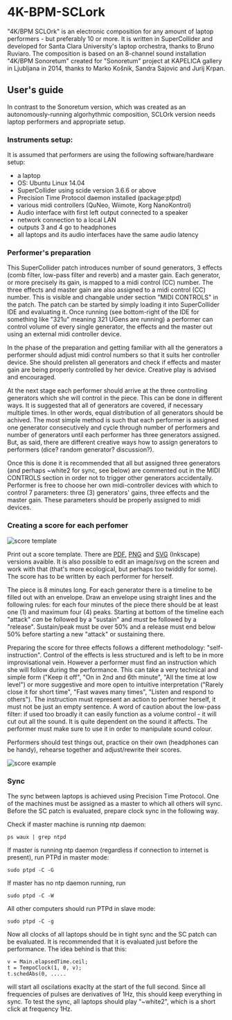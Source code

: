 # 4K-BPM-SCLork

"4K/BPM SCLOrk" is an electronic composition for any amount of laptop performers - but preferably 10 or more. It is written in SuperCollider and developed for Santa Clara University's laptop orchestra, thanks to Bruno Ruviaro. The composition is based on an 8-channel sound installation "4K/BPM Sonoretum" created for "Sonoretum" project at KAPELICA gallery in Ljubljana in 2014, thanks to Marko Košnik, Sandra Sajovic and Jurij Krpan.

## User's guide

In contrast to the Sonoretum version, which was created as an autonomously-running algorhythmic composition, SCLOrk version needs laptop performers and appropriate setup.


### Instruments setup:

It is assumed that performers are using the following software/hardware setup:
- a laptop
- OS: Ubuntu Linux 14.04
- SuperCollider using scide version 3.6.6 or above
- Precision Time Protocol daemon installed (package:ptpd)
- various midi controllers (QuNeo, Wiimote, Korg NanoKontrol)
- Audio interface with first left output connected to a speaker
- network connection to a local LAN
- outputs 3 and 4 go to headphones
- all laptops and its audio interfaces have the same audio latency



### Performer's preparation

This SuperCollider patch introduces number of sound generators, 3 effects (comb filter, low-pass filter and reverb) and a master gain. Each generator, or more precisely its gain, is mapped to a midi control (CC) number. The three effects and master gain are also assigned to a midi control (CC) number. This is visible and changable under section "MIDI CONTROLS" in the patch. The patch can be started by simply loading it into SuperCollider IDE and evaluating it. Once running (see bottom-right of the IDE for something like "321u" meaning 321 UGens are running) a performer can control volume of every single generator, the effects and the master out using an external midi controller device.

In the phase of the preparation and getting familiar with all the generators a performer should adjust midi control numbers so that it suits her controller device. She should prelisten all generators and check if effects and master gain are being properly controlled by her device. Creative play is advised and encouraged.

At the next stage each performer should arrive at the three controlling generators which she will control in the piece. This can be done in different ways. It is suggested that all of generators are covered, if necessary multiple times. In other words, equal distribution of all generators should be achived. The most simple method is such that each performer is assigned one generator consecutively and cycle through number of performers and number of generators until each performer has three generators assigned. But, as said, there are different creative ways how to assign generators to performers (dice? random generator? discussion?).

Once this is done it is recommended that all but assigned three generators (and perhaps ~white2 for sync, see below) are commented out in the MIDI CONTROLS section in order not to trigger other generators accidentally. Performer is free to choose her own midi-controller devices with which to control 7 parameters: three (3) generators' gains, three effects and the master gain. These parameters should be properly assigned to midi devices.



### Creating a score for each perfomer

![score template](https://raw.githubusercontent.com/novadeviator/4K-BPM-SCLork/master/score_template.png "Score Template")

Print out a score template. There are [PDF](../raw/master/score_template.pdf), [PNG]() and [SVG]() (Inkscape) versions avaible. It is also possible to edit an image/svg on the screen and work with that (that's more ecological, but perhaps too twiddly for some). The score has to be written by each performer for herself.

The piece is 8 minutes long. For each generator there is a timeline to be filled out with an envelope. Draw an envelope using straight lines and the following rules: for each four minutes of the piece there should be at least one (1) and maximum four (4) peaks. Starting at bottom of the timeline each "attack" *can* be followed by a "sustain" and *must* be followed by a "release". Sustain/peak must be over 50% and a release must end below 50% before starting a new "attack" or sustaining there.

Preparing the score for three effects follows a different methodology: "self-instruction". Control of the effects is less structured and is left to be in more improvisational vein. However a performer must find an instruction which she will follow during the performance. This can take a very technical and simple form ("Keep it off", "On in 2nd and 6th minute", "All the time at low level") or more suggestive and more open to intuitive interpretation ("Rarely close it for short time", "Fast waves many times", "Listen and respond to others"). The instruction must represent an action to performer herself, it must not be just an empty sentence. A word of caution about the low-pass filter: if used too broadly it can easily function as a volume control - it will cut out all the sound. It is quite dependent on the sound it affects. The performer must make sure to use it in order to manipulate sound colour.

Performers should test things out, practice on their own (headphones can be handy), rehearse together and adjust/rewrite their scores.

![score example](https://raw.githubusercontent.com/novadeviator/4K-BPM-SCLork/master/score_example.jpg "Score Example")


### Sync

The sync between laptops is achieved using Precision Time Protocol. One of the machines must be assigned as a master to which all others will sync. Before the SC patch is evaluated, prepare clock sync in the following way.

Check if master machine is running ntp daemon:

    ps waux | grep ntpd



If master is running ntp daemon (regardless if connection to internet is present), run PTPd in master mode:

    sudo ptpd -C -G



If master has no ntp daemon running, run

    sudo ptpd -C -W



All other computers should run PTPd in slave mode:

    sudo ptpd -C -g



Now all clocks of all laptops should be in tight sync and the SC patch can be evaluated. It is recommended that it is evaluated just before the performance. The idea behind is that this:

    v = Main.elapsedTime.ceil;
    t = TempoClock(1, 0, v);
    t.schedAbs(0, .....

will start all oscilations exaclty at the start of the full second. Since all frequencies of pulses are derivatives of 1Hz, this should  keep everything in sync. To test the sync, all laptops should play "~white2", which is a short click at frequency 1Hz.







